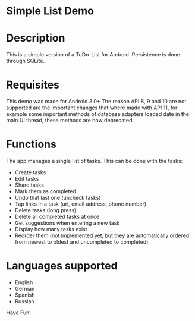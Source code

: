 Simple List Demo
================

# Description
This is a simple version of a ToDo-List for Android.
Persistence is done through SQLite.

# Requisites
This demo was made for Android 3.0+
The reason API 8, 9 and 10 are not supported are the important changes that where made with API 11, for example some important methods of database adapters loaded date in the main UI thread, these methods are now deprecated.

# Functions
The app manages a single list of tasks. 
This can be done with the tasks:
 * Create tasks
 * Edit tasks
 * Share tasks
 * Mark them as completed
 * Undo that last one (uncheck tasks)
 * Tap links in a task (url, email address, phone number)
 * Delete tasks (long press)
 * Delete all completed tasks at once
 * Get suggestions when entering a new task
 * Display how many tasks exist
 * Reorder them (not implemented yet, but they are automatically ordered from newest to oldest and uncompleted to completed)

# Languages supported
 * English
 * German
 * Spanish
 * Russian


Have Fun!
